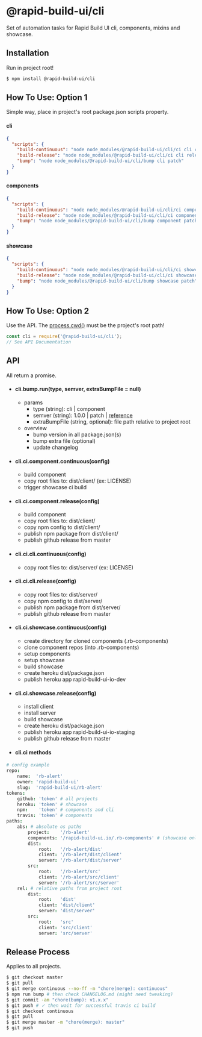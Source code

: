 # @rapid-build-ui/cli
Set of automation tasks for Rapid Build UI cli, components, mixins and showcase.


## Installation
Run in project root!

```bash
$ npm install @rapid-build-ui/cli
```


## How To Use: Option 1
Simple way, place in project's root package.json scripts property.

#### cli
```json
{
  "scripts": {
    "build-continuous": "node node_modules/@rapid-build-ui/cli/ci cli continuous",
    "build-release": "node node_modules/@rapid-build-ui/cli/ci cli release",
    "bump": "node node_modules/@rapid-build-ui/cli/bump cli patch"
  }
}
```

#### components
```json
{
  "scripts": {
    "build-continuous": "node node_modules/@rapid-build-ui/cli/ci component continuous",
    "build-release": "node node_modules/@rapid-build-ui/cli/ci component release",
    "bump": "node node_modules/@rapid-build-ui/cli/bump component patch"
  }
}
```

#### showcase
```json
{
  "scripts": {
    "build-continuous": "node node_modules/@rapid-build-ui/cli/ci showcase continuous",
    "build-release": "node node_modules/@rapid-build-ui/cli/ci showcase release",
    "bump": "node node_modules/@rapid-build-ui/cli/bump showcase patch"
  }
}
```


## How To Use: Option 2
Use the API. The [process.cwd()](https://goo.gl/QS1WtL) must be the project's root path!

```js
const cli = require('@rapid-build-ui/cli');
// See API Documentation
```


## API
All return a promise.

* #### cli.bump.run(type, semver, extraBumpFile = null)
	* params
		* type (string): cli | component
		* semver (string): 1.0.0 | patch | [reference](https://docs.npmjs.com/cli/version)
		* extraBumpFile (string, optional): file path relative to project root
	* overview
		* bump version in all package.json(s)
		* bump extra file (optional)
		* update changelog

* #### cli.ci.component.continuous(config)
	* build component
	* copy root files to: dist/client/ (ex: LICENSE)
	* trigger showcase ci build

* #### cli.ci.component.release(config)
	* build component
	* copy root files to: dist/client/
	* copy npm config to dist/client/
	* publish npm package from dist/client/
	* publish github release from master

* #### cli.ci.cli.continuous(config)
	* copy root files to: dist/server/ (ex: LICENSE)

* #### cli.ci.cli.release(config)
	* copy root files to: dist/server/
	* copy npm config to dist/server/
	* publish npm package from dist/server/
	* publish github release from master

* #### cli.ci.showcase.continuous(config)
	* create directory for cloned components (.rb-components)
	* clone component repos (into .rb-components)
	* setup components
	* setup showcase
	* build showcase
	* create heroku dist/package.json
	* publish heroku app rapid-build-ui-io-dev

* #### cli.ci.showcase.release(config)
	* install client
	* install server
	* build showcase
	* create heroku dist/package.json
	* publish heroku app rapid-build-ui-io-staging
	* publish github release from master

* #### cli.ci methods
```coffeescript
# config example
repo:
	name:  'rb-alert'
	owner: 'rapid-build-ui'
	slug:  'rapid-build-ui/rb-alert'
tokens:
	github: 'token' # all projects
	heroku: 'token' # showcase
	npm:    'token' # components and cli
	travis: 'token' # components
paths:
	abs: # absolute os paths
		project:    '/rb-alert'
		components: '/rapid-build-ui.io/.rb-components' # (showcase only)
		dist:
			root:   '/rb-alert/dist'
			client: '/rb-alert/dist/client'
			server: '/rb-alert/dist/server'
		src:
			root:   '/rb-alert/src'
			client: '/rb-alert/src/client'
			server: '/rb-alert/src/server'
	rel: # relative paths from project root
		dist:
			root:   'dist'
			client: 'dist/client'
			server: 'dist/server'
		src:
			root:   'src'
			client: 'src/client'
			server: 'src/server'
```


## Release Process
Applies to all projects.

```bash
$ git checkout master
$ git pull
$ git merge continuous --no-ff -m "chore(merge): continuous"
$ npm run bump # then check CHANGELOG.md (might need tweaking)
$ git commit -am "chore(bump): v1.x.x"
$ git push # ✓ then wait for successful travis ci build
$ git checkout continuous
$ git pull
$ git merge master -m "chore(merge): master"
$ git push
```